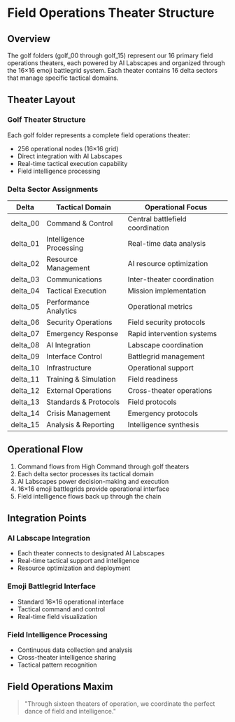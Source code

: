 # Field Operations Theater Structure

## Overview

The golf folders (golf_00 through golf_15) represent our 16 primary field operations theaters, each powered by AI Labscapes and organized through the 16×16 emoji battlegrid system. Each theater contains 16 delta sectors that manage specific tactical domains.

## Theater Layout

### Golf Theater Structure
Each golf folder represents a complete field operations theater:
- 256 operational nodes (16×16 grid)
- Direct integration with AI Labscapes
- Real-time tactical execution capability
- Field intelligence processing

### Delta Sector Assignments

| Delta | Tactical Domain | Operational Focus |
|-------|----------------|-------------------|
| delta_00 | Command & Control | Central battlefield coordination |
| delta_01 | Intelligence Processing | Real-time data analysis |
| delta_02 | Resource Management | AI resource optimization |
| delta_03 | Communications | Inter-theater coordination |
| delta_04 | Tactical Execution | Mission implementation |
| delta_05 | Performance Analytics | Operational metrics |
| delta_06 | Security Operations | Field security protocols |
| delta_07 | Emergency Response | Rapid intervention systems |
| delta_08 | AI Integration | Labscape coordination |
| delta_09 | Interface Control | Battlegrid management |
| delta_10 | Infrastructure | Operational support |
| delta_11 | Training & Simulation | Field readiness |
| delta_12 | External Operations | Cross-theater operations |
| delta_13 | Standards & Protocols | Field protocols |
| delta_14 | Crisis Management | Emergency protocols |
| delta_15 | Analysis & Reporting | Intelligence synthesis |

## Operational Flow

1. Command flows from High Command through golf theaters
2. Each delta sector processes its tactical domain
3. AI Labscapes power decision-making and execution
4. 16×16 emoji battlegrids provide operational interface
5. Field intelligence flows back up through the chain

## Integration Points

### AI Labscape Integration
- Each theater connects to designated AI Labscapes
- Real-time tactical support and intelligence
- Resource optimization and deployment

### Emoji Battlegrid Interface
- Standard 16×16 operational interface
- Tactical command and control
- Real-time field visualization

### Field Intelligence Processing
- Continuous data collection and analysis
- Cross-theater intelligence sharing
- Tactical pattern recognition

## Field Operations Maxim

> "Through sixteen theaters of operation, we coordinate the perfect dance of field and intelligence."